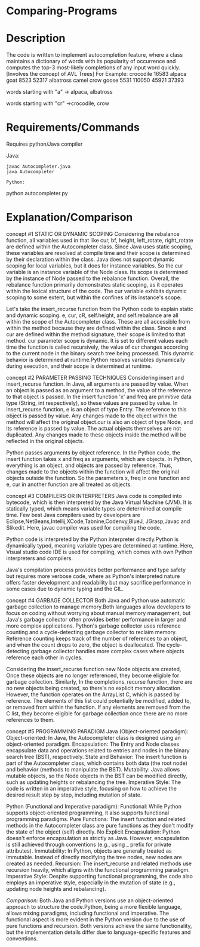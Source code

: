 # Comparing-Programs
# Description

The code is written to implement autocompletion feature, where a class maintains a dictionary of words with its popularity of occurrence and computes the top-3 most-likely completions of any input word quickly.
[Involves the concept of AVL Trees]
For Example:
                                crocodile
                                16583
                    alpaca                       goat
                    8523                         52317
          albatross    camel              crow         goose
          5531         110050             45921        37393

words starting with "a" -> alpaca, albatross

words starting with "cr" ->crocodile, crow

# Requirements/Commands
Requires python/Java compiler

Java:
``````````
javac Autocompleter.java
java Autocompleter

Python:
````````````
python autocompleter.py


# Explanation/Comparison

concept #1 
STATIC OR DYNAMIC SCOPING
Considering the rebalance function, all variables used in that like cur, bf, height, left_rotate, right_rotate are defined within the Autocompleter class. Since Java uses static scoping, these variables are resolved at compile time and their scope is determined by their declaration within the class.
Java does not support dynamic scoping for local variables, but it does for instance variables.
So the cur variable is an instance variable of the Node class. Its scope is determined by the instance of Node passed to the rebalance function. 
Overall, the rebalance function primarily demonstrates static scoping, as it operates within the lexical structure of the code. The cur variable exhibits dynamic scoping to some extent, but within the confines of its instance's scope.


Let's take the insert_recurse function from the Python code to explain static and dynamic scoping.
e, cur, cR, self.height, and self.rebalance are all within the scope of the Autocompleter class. These are all accessible from within the method because they are defined within the class. Since e and cur are defined within the method signature, their scope is limited to that method.
cur parameter scope is dynamic. It is set to different values each time the function is called recursively, the value of cur changes according to the current node in the binary search tree being processed. This dynamic behavior is determined at runtime.Python resolves variables dynamically during execution, and their scope is determined at runtime.

concept #2
PARAMETER PASSING TECHNIQUES
Considering insert and insert_recurse function. In Java, all arguments are passed by value. When an object is passed as an argument to a method, the value of the reference to that object is passed. In the insert function 'x' and freq are primitive data type (String, int respectively), so these values are passed by value. In insert_recurse function, e is an object of type Entry. The reference to this object is passed by value. Any changes made to the object within the method will affect the original object.cur is also an object of type Node, and its reference is passed by value. The actual objects themselves are not duplicated. Any changes made to these objects inside the method will be reflected in the original objects.

Python passes arguments by object reference. In the Python code, the insert function takes x and freq as arguments, which are objects.
In Python, everything is an object, and objects are passed by reference. Thus, changes made to the objects within the function will affect the original objects outside the function. So the parameters x, freq in one function and e, cur in another function are all treated as objects.


concept #3
COMPILERS OR INTERPRETERS
Java code is compiled into bytecode, which is then interpreted by the Java Virtual Machine (JVM). It is statically typed, which means variable types are determined at compile time. Few best Java compilers used by developers are Eclipse,NetBeans,Intellij,XCode,Tabnine,Codenvy,BlueJ, JGrasp,Javac and Slikedit. Here, javac compiler was used for compiling the code.

Python code is interpreted by the Python interpreter directly.Python is dynamically typed, meaning variable types are determined at runtime.
Here, Visual studio code IDE is used for compiling, which comes with own Python interpreters and compilers.

Java's compilation process provides better performance and type safety but requires more verbose code, where as Python's interpreted nature offers faster development and readability but may sacrifice performance in some cases due to dynamic typing and the GIL.

concept #4
GARBAGE COLLECTOR
Both Java and Python use automatic garbage collection to manage memory.Both languages allow developers to focus on coding without worrying about manual memory management, but Java's garbage collector often provides better performance in larger and more complex applications.
Python's garbage collector uses reference counting and a cycle-detecting garbage collector to reclaim memory. Reference counting keeps track of the number of references to an object, and when the count drops to zero, the object is deallocated. The cycle-detecting garbage collector handles more complex cases where objects reference each other in cycles.

Considering the insert_recurse function new Node objects are created, Once these objects are no longer referenced, they become eligible for garbage collection. Similarly, In the completions_recurse function, there are no new objects being created, so there's no explicit memory allocation. However, the function operates on the ArrayList<Entry> C, which is passed by reference. The elements of this list could potentially be modified, added to, or removed from within the function. If any elements are removed from the C list, they become eligible for garbage collection once there are no more references to them.

concept #5
PROGRAMMING PARADIGM
Java (Object-oriented paradigm):
Object-oriented: In Java, the Autocompleter class is designed using an object-oriented paradigm.
Encapsulation: The Entry and Node classes encapsulate data and operations related to entries and nodes in the binary search tree (BST), respectively.
State and Behavior: The insert function is part of the Autocompleter class, which contains both data (the root node) and behavior (methods to manipulate the BST).
Mutability: Java allows mutable objects, so the Node objects in the BST can be modified directly, such as updating heights or rebalancing the tree.
Imperative Style: The code is written in an imperative style, focusing on how to achieve the desired result step by step, including mutation of state.

Python (Functional and Imperative paradigm):
Functional: While Python supports object-oriented programming, it also supports functional programming paradigms.
Pure Functions: The insert function and related methods in the Autocompleter class are pure functions as they don't modify the state of the object (self) directly.
No Explicit Encapsulation: Python doesn't enforce encapsulation as strictly as Java. However, encapsulation is still achieved through conventions (e.g., using _ prefix for private attributes).
Immutability: In Python, objects are generally treated as immutable. Instead of directly modifying the tree nodes, new nodes are created as needed.
Recursion: The insert_recurse and related methods use recursion heavily, which aligns with the functional programming paradigm.
Imperative Style: Despite supporting functional programming, the code also employs an imperative style, especially in the mutation of state (e.g., updating node heights and rebalancing).

*Comparison:*
Both Java and Python versions use an object-oriented approach to structure the code.Python, being a more flexible language, allows mixing paradigms, including functional and imperative. The functional aspect is more evident in the Python version due to the use of pure functions and recursion. Both versions achieve the same functionality, but the implementation details differ due to language-specific features and conventions.



